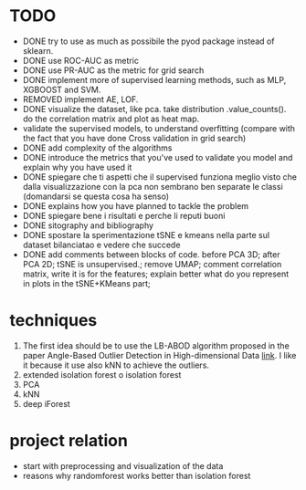 # TODO
- DONE try to use as much as possibile the pyod package instead of sklearn. 
- DONE use ROC-AUC as metric 
- DONE use PR-AUC as the metric for grid search
- DONE implement more of supervised learning methods, such as MLP, XGBOOST and SVM.
- REMOVED implement AE, LOF.
- DONE visualize the dataset, like pca. take distribution .value_counts(). do the correlation matrix and plot as heat map.
- validate the supervised models, to understand overfitting (compare with the fact that you have done Cross validation in grid search)
- DONE add complexity of the algorithms
- DONE introduce the metrics that you've used to validate you model and explain why you have used it
- DONE spiegare che ti aspetti che il supervised funziona meglio visto che dalla visualizzazione con la pca non sembrano ben separate le classi (domandarsi se questa cosa ha senso)
- DONE explains how you have planned to tackle the problem
- DONE spiegare bene i risultati e perche li reputi buoni
- DONE sitography and bibliography
- DONE spostare la sperimentazione tSNE e kmeans nella parte sul dataset bilanciatao e vedere che succede
- DONE add comments between blocks of code. before PCA 3D; after PCA 2D; tSNE is unsupervised.; remove UMAP; comment correlation matrix, write it is for the features; explain better what do you represent in plots in the tSNE+KMeans part;



# techniques
1. The first idea should be to use the LB-ABOD algorithm proposed in the paper Angle-Based Outlier Detection in High-dimensional Data [link](https://www.dbs.ifi.lmu.de/~zimek/publications/KDD2008/KDD08-ABOD.pdf). I like it because it use also kNN to achieve the outliers.
2. extended isolation forest o isolation forest 
3. PCA
4. kNN
5. deep iForest

# project relation
- start with preprocessing and visualization of the data
- reasons why randomforest works better than isolation forest
